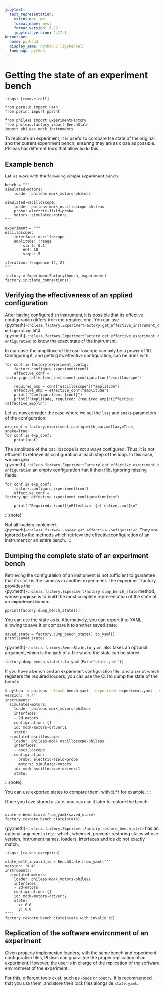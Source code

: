 ```yaml
---
jupytext:
  text_representation:
    extension: .md
    format_name: myst
    format_version: 0.13
    jupytext_version: 1.17.1
kernelspec:
  name: python3
  display_name: Python 3 (ipykernel)
  language: python
---
```


# Getting the state of an experiment bench

```{code-cell} ipython3
:tags: [remove-cell]

from pathlib import Path
from pprint import pprint

from phileas import ExperimentFactory
from phileas.factory import BenchState
import phileas.mock_instruments
```

To replicate an experiment, it is useful to compare the state of the original
and the current experiment bench, ensuring they are as close as possible.
Phileas has different tools that allow to do this.


## Example bench

Let us work with the following simple experiment bench:

```{code-cell} ipython3
bench = """
simulated-motors:
    loader: phileas-mock_motors-phileas

simulated-oscilloscope:
    loader: phileas-mock_oscilloscope-phileas
    probe: electric-field-probe
    motors: simulated-motors
"""

experiment = """
oscilloscope:
    interface: oscilloscope
    amplitude: !range
        start: 0.1
        end: 10
        steps: 5

iteration: !sequence [1, 2]
"""

factory = ExperimentFactory(bench, experiment)
factory.initiate_connections()
```

## Verifying the effectiveness of an applied configuration

After having configured an instrument, it is possible that its effective
configuration differs from the required one. You can use
{py:meth}`~phileas.factory.ExperimentFactory.get_effective_instrument_configuration`
and
{py:meth}`~phileas.factory.ExperimentFactory.get_effective_experiment_configuration`
to know the exact state of the instrument.

In our case, the amplitude of the oscilloscope can only be a power of 10.
Configuring it, and getting its effective configuration, can be done with:

```{code-cell} ipython3
for conf in factory.experiment_config:
    factory.configure_experiment(conf)
    effective_conf = factory.get_effective_instrument_configuration("oscilloscope")

    required_amp = conf["oscilloscope"]["amplitude"]
    effective_amp = effective_conf["amplitude"]
    print(f"Configuration: {conf}")
    print(f"Amplitude, required: {required_amp}\tEffective: {effective_amp}\n")
```

Let us now consider the case where we set the `lazy` and `snake` parameters of the configuration:

```{code-cell} ipython3
exp_conf = factory.experiment_config.with_params(lazy=True, snake=True)
for conf in exp_conf:
    print(conf)
```

The amplitude of the oscilloscope is not always configured. Thus, it is not
efficient to retrieve its configuration at each step of the loop. In this case,
we can give
{py:meth}`~phileas.factory.ExperimentFactory.get_effective_experiment_configuration`
an empty configuration that it then fills, ignoring missing fields:

```{code-cell} ipython3
for conf in exp_conf:
    factory.configure_experiment(conf)
    effective_conf = factory.get_effective_experiment_configuration(conf)

    print(f"Required: {conf}\nEffective: {effective_conf}\n")
```

:::{note}

Not all loaders implement
{py:meth}`~phileas.factory.Loader.get_effective_configuration`. They are
ignored by the methods which retrieve the effective configuration of an
instrument or an entire bench.
:::

## Dumping the complete state of an experiment bench

Retrieving the configuration of an instrument is not sufficient to guarantee
that its state is the same as in another experiment. The experiment factory
provides the
{py:meth}`~phileas.factory.ExperimentFactory.dump_bench_state` method, whose
purpose is to build the most complete representation of the state of an
experiment bench.

```{code-cell} ipython3
pprint(factory.dump_bench_state())
```

You can use the state as is. Alternatively, you can export it to YAML, allowing
to save it or compare it to another saved state:

```{code-cell} ipython3
saved_state = factory.dump_bench_state().to_yaml()
print(saved_state)
```

{py:meth}`~phileas.factory.BenchState.to_yaml` also takes an optional argument,
which is the path of a file where the state can be stored.

```python
factory.dump_bench_state().to_yaml(Path("state.yaml"))
```

If you have a bench and an experiment configuration file, and a script which
registers the required loaders, you can use the CLI to dump the state of the
bench:

```sh
$ python -m phileas --bench bench.yaml --experiment experiment.yaml --script script.py
version: '0.4'
instruments:
  simulated-motors:
    loader: phileas-mock_motors-phileas
    interfaces:
    - 2d-motors
    configuration: {}
    id: mock-motors-driver:1
    state:
  simulated-oscilloscope:
    loader: phileas-mock_oscilloscope-phileas
    interfaces:
    - oscilloscope
    configuration:
      probe: electric-field-probe
      motors: simulated-motors
    id: mock-oscilloscope-driver:1
    state:
```

:::{note}

You can use exported states to compare them, with `diff` for example.
:::

Once you have stored a state, you can use it later to restore the bench:

```{code-cell} ipython3

state = BenchState.from_yaml(saved_state)
factory.restore_bench_state(state)
```

{py:meth}`~phileas.factory.ExperimentFactory.restore_bench_state` has an
optional argument `strict` which, when set, prevents restoring states whose
version, instrument names, loaders, interfaces and ids do not exactly match.

```{code-cell} ipython3
:tags: [raises-exception]

state_with_invalid_id = BenchState.from_yaml("""
version: '0.4'
instruments:
  simulated-motors:
    loader: phileas-mock_motors-phileas
    interfaces:
    - 2d-motors
    configuration: {}
    id: mock-motors-driver:2
    state:
      x: 0.0
      y: 0.0
""")
factory.restore_bench_state(state_with_invalid_id)
```

## Replication of the software environment of an experiment

Given properly implemented loaders, with the same bench and experiment
configuration files, Phileas can guarantee the proper replication of an
experiment. However, the user is in charge of the replication of the software
environment of the experiment.

For this, different tools exist, such as `conda` or `poetry`. It is recommended
that you use them, and store their lock files alongside `state.yaml`.
